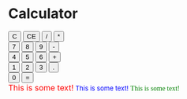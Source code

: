 <!DOCTYPE html>
<html>
  <body>
  <div id="header" class="text-center">
    <h1 id="title">Calculator</h1>
    </div>
    <div id="output" class="text-center">
    </div>
    <div id="calculator" class="text-center">
      <button id="erase" class="btn btn-danger">C</button>
      <button id="back" class="btn btn-danger">CE</button>
      <button id="/" class="btn btn-primary">/</button>
      <button id="*" class="btn btn-primary">*</button><br>
      <button id="7" class="btn btn-primary">7</button>
      <button id="8" class="btn btn-primary">8</button>
      <button id="9" class="btn btn-primary">9</button>
      <button id="-" class="btn btn-primary">-</button><br>
      <button id="4" class="btn btn-primary">4</button>
      <button id="5" class="btn btn-primary">5</button>
      <button id="6" class="btn btn-primary">6</button>
      <button id="+" class="btn btn-primary">+</button><br>
      <button id="1" class="btn btn-primary">1</button>
      <button id="2" class="btn btn-primary">2</button>
      <button id="3" class="btn btn-primary">3</button>
      <button id="." class="btn btn-primary">.</button><br>
      <button id="0" class="btn-large btn-primary">0</button>
      <button id="total" class="btn-large btn-primary">=</button>
    </div>
    <font size="3" color="red">This is some text!</font>
<font size="2" color="blue">This is some text!</font>
<font face="verdana" color="green">This is some text!</font>
</html>
